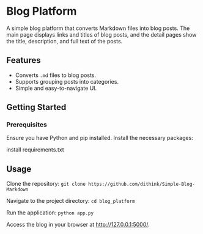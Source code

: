 # Blog Platform

A simple blog platform that converts Markdown files into blog posts. The main page displays links and titles of blog posts, and the detail pages show the title, description, and full text of the posts.

## Features

- Converts `.md` files to blog posts.
- Supports grouping posts into categories.
- Simple and easy-to-navigate UI.

## Getting Started

### Prerequisites

Ensure you have Python and pip installed. Install the necessary packages:

install requirements.txt

## Usage
Clone the repository:
`git clone https://github.com/dithink/Simple-Blog-Markdown`

Navigate to the project directory:
`cd blog_platform`

Run the application:
`python app.py`

Access the blog in your browser at http://127.0.0.1:5000/.
